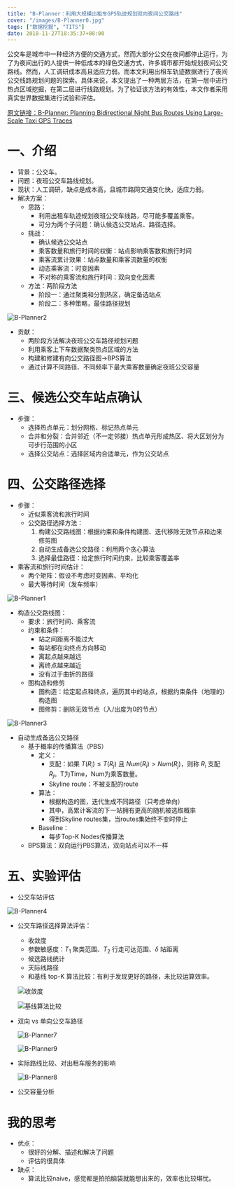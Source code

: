 ```yaml
---
title: "B-Planner：利用大规模出租车GPS轨迹规划双向夜间公交路线"
cover: "/images/B-Planner0.jpg"
tags: ["数据挖掘", "TITS"]
date: 2018-11-27T18:35:37+08:00
---
```


公交车是城市中一种经济方便的交通方式，然而大部分公交在夜间都停止运行，为了为夜间出行的人提供一种低成本的绿色交通方式，许多城市都开始规划夜间公交路线。然而，人工调研成本高且适应力弱。而本文利用出租车轨迹数据进行了夜间公交线路规划问题的探索。具体来说，本文提出了一种两层方法，在第一层中进行热点区域挖掘，在第二层进行线路规划。为了验证该方法的有效性，本文作者采用真实世界数据集进行试验和评估。

<!--more-->

[原文链接：B-Planner: Planning Bidirectional Night Bus Routes Using Large-Scale Taxi GPS Traces](/files/B-Planner.pdf)

# 一、介绍

- 背景：公交车。
- 问题：夜班公交车路线规划。
- 现状：人工调研，缺点是成本高，且城市路网交通变化快，适应力弱。
- 解决方案：
  - 思路：
      - 利用出租车轨迹规划夜班公交车线路，尽可能多覆盖乘客。
      - 可分为两个子问题：确认候选公交站点、路径选择。
  - 挑战：
      - 确认候选公交站点
      - 乘客数量和旅行时间的权衡：站点影响乘客数和旅行时间
      - 乘客流累计效果：站点数量和乘客流数量的权衡
      - 动态乘客流：时变因素
      - 不对称的乘客流和旅行时间：双向变化因素
  - 方法：两阶段方法
      - 阶段一：通过聚类和分割热区，确定备选站点
      - 阶段二：多种策略，最佳路径规划

![B-Planner2](/images/B-Planner2.png)

- 贡献：
  - 两阶段方法解决夜班公交车路径规划问题
  - 利用乘客上下车数据聚类热点区域的方法
  - 构建和修建有向公交路径图->BPS算法
  - 通过计算不同路径、不同频率下最大乘客数量确定夜班公交容量



# 三、候选公交车站点确认

- 步骤：
  - 选择热点单元：划分网格、标记热点单元
  - 合并和分裂：合并邻近（不一定邻接）热点单元形成热区、将大区划分为可步行范围的小区
  - 选择公交站点：选择区域内合适单元，作为公交站点



# 四、公交路径选择

- 步骤：
  - 近似乘客流和旅行时间
  - 公交路径选择方法：
      1. 构建公交路线图：根据约束和条件构建图、迭代移除无效节点和边来修剪图
      2. 自动生成备选公交路径：利用两个贪心算法
      3. 选择最佳路径：给定旅行时间约束，比较乘客覆盖率
- 乘客流和旅行时间估计：
  - 两个矩阵：假设不考虑时变因素、平均化
  - 最大等待时间（发车频率）

![B-Planner1](/images/B-Planner1.png)

- 构造公交路线图：
  - 要求：旅行时间、乘客流
  - 约束和条件：
      - 站之间距离不能过大
      - 每站都在向终点方向移动
      - 离起点越来越远
      - 离终点越来越近
      - 没有过于曲折的路径
  - 图构造和修剪
      - 图构造：给定起点和终点，遍历其中的站点，根据约束条件（地理的）构造图
      - 图修剪：删除无效节点（入/出度为0的节点）

![B-Planner3](/images/B-Planner3.png)

- 自动生成备选公交路径
  - 基于概率的传播算法（PBS）
      - 定义：
          - 支配：如果 $T(R_i) \leq T(R_j)$ 且 $Num(R_i) > Num(R_j)$，则称 $R_i$ 支配 $R_j$。T为Time，Num为乘客数量。
          - Skyline route：不被支配的route
      - 算法：
          - 根据构造的图，迭代生成不同路径（只考虑单向）
          - 其中，高累计客流的下一站拥有更高的随机被选取概率
          - 得到Skyline routes集，当routes集始终不变时停止
      - Baseline：
          - 每步Top-K Nodes传播算法
  - BPS算法：双向运行PBS算法，双向站点可以不一样



# 五、实验评估

- 公交车站评估

![B-Planner4](/images/B-Planner4.png)

- 公交车路径选择算法评估：
  - 收敛度
  - 参数敏感度：$T_1$ 聚类范围、$T_2$ 行走可达范围、$\delta$ 站距离
  - 候选路线统计
  - 天际线路径
  - 和基线 top-K 算法比较：有利于发现更好的路径，未比较运算效率。

  ![收敛度](/images/B-Planner5.png)

  ![基线算法比较](/images/B-Planner6.png)

- 双向 vs 单向公交车路径

  ![B-Planner7](/images/B-Planner7.png)

  ![B-Planner9](/images/B-Planner9.png)

- 实际路线比较、对出租车服务的影响

  ![B-Planner8](/images/B-Planner8.png)

- 公交容量分析



# 我的思考

- 优点：
  - 很好的分解、描述和解决了问题
  - 评估的很具体
- 缺点：
  - 算法比较naive，感觉都是拍拍脑袋就能想出来的，效率也比较堪忧。

